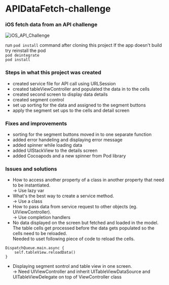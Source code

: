 # APIDataFetch-challenge
### iOS fetch data from an API challenge
![iOS_API_Challenge](https://user-images.githubusercontent.com/24504108/56087965-b0390b80-5eb9-11e9-876e-5410780566de.png)

run ```pod install``` command after cloning this project
If the app doesn't build try reinstall the pod<br/>
```pod deintegrate```<br/>
```pod install```

### Steps in what this project was created
* created service file for API call using URLSession
* created tableViewController and populated the data in to the cells
* created second screen to display data details
* created segment control
* set up sorting for the data and assigned to the segment buttons
* apply the segment set ups to the cells and detail screen

### Fixes and improvements
* sorting for the segment buttons moved in to one separate function
* added error handeling and displaying error message
* added spinner while loading data
* added UIStackView to the details screen
* added Cocoapods and a new spinner from Pod library

### Issues and solutions
* How to access another property of a class in another property that need to be instantiated.<br/>  -> Use lazy var
* What's the best way to create a service method.<br/>  -> Use a class
* How to pass data from service request to other objects (eg. UIViewController).<br/>  -> Use completion handlers
* No data displayed on the screen but fetched and loaded in the model.  
The table cells get processed before the data gets populated so the cells need to be reloaded.  
Needed to uset following piece of code to reload the cells.

```
DispatchQueue.main.async {
    self.tableView.reloadData()                
}
```

* Displaying segment sontrol and table view in one screen.<br/>  -> Need UIViewController and inherit UITableViewDataSource and UITableViewDelegate on top of ViewController class
